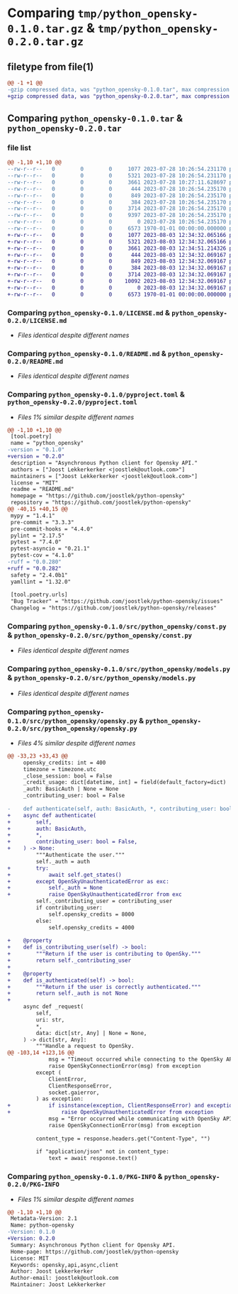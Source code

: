 # Comparing `tmp/python_opensky-0.1.0.tar.gz` & `tmp/python_opensky-0.2.0.tar.gz`

## filetype from file(1)

```diff
@@ -1 +1 @@
-gzip compressed data, was "python_opensky-0.1.0.tar", max compression
+gzip compressed data, was "python_opensky-0.2.0.tar", max compression
```

## Comparing `python_opensky-0.1.0.tar` & `python_opensky-0.2.0.tar`

### file list

```diff
@@ -1,10 +1,10 @@
--rw-r--r--   0        0        0     1077 2023-07-28 10:26:54.231170 python_opensky-0.1.0/LICENSE.md
--rw-r--r--   0        0        0     5321 2023-07-28 10:26:54.231170 python_opensky-0.1.0/README.md
--rw-r--r--   0        0        0     3661 2023-07-28 10:27:11.628697 python_opensky-0.1.0/pyproject.toml
--rw-r--r--   0        0        0      444 2023-07-28 10:26:54.235170 python_opensky-0.1.0/src/python_opensky/__init__.py
--rw-r--r--   0        0        0      849 2023-07-28 10:26:54.235170 python_opensky-0.1.0/src/python_opensky/const.py
--rw-r--r--   0        0        0      384 2023-07-28 10:26:54.235170 python_opensky-0.1.0/src/python_opensky/exceptions.py
--rw-r--r--   0        0        0     3714 2023-07-28 10:26:54.235170 python_opensky-0.1.0/src/python_opensky/models.py
--rw-r--r--   0        0        0     9397 2023-07-28 10:26:54.235170 python_opensky-0.1.0/src/python_opensky/opensky.py
--rw-r--r--   0        0        0        0 2023-07-28 10:26:54.235170 python_opensky-0.1.0/src/python_opensky/py.typed
--rw-r--r--   0        0        0     6573 1970-01-01 00:00:00.000000 python_opensky-0.1.0/PKG-INFO
+-rw-r--r--   0        0        0     1077 2023-08-03 12:34:32.065166 python_opensky-0.2.0/LICENSE.md
+-rw-r--r--   0        0        0     5321 2023-08-03 12:34:32.065166 python_opensky-0.2.0/README.md
+-rw-r--r--   0        0        0     3661 2023-08-03 12:34:51.214326 python_opensky-0.2.0/pyproject.toml
+-rw-r--r--   0        0        0      444 2023-08-03 12:34:32.069167 python_opensky-0.2.0/src/python_opensky/__init__.py
+-rw-r--r--   0        0        0      849 2023-08-03 12:34:32.069167 python_opensky-0.2.0/src/python_opensky/const.py
+-rw-r--r--   0        0        0      384 2023-08-03 12:34:32.069167 python_opensky-0.2.0/src/python_opensky/exceptions.py
+-rw-r--r--   0        0        0     3714 2023-08-03 12:34:32.069167 python_opensky-0.2.0/src/python_opensky/models.py
+-rw-r--r--   0        0        0    10092 2023-08-03 12:34:32.069167 python_opensky-0.2.0/src/python_opensky/opensky.py
+-rw-r--r--   0        0        0        0 2023-08-03 12:34:32.069167 python_opensky-0.2.0/src/python_opensky/py.typed
+-rw-r--r--   0        0        0     6573 1970-01-01 00:00:00.000000 python_opensky-0.2.0/PKG-INFO
```

### Comparing `python_opensky-0.1.0/LICENSE.md` & `python_opensky-0.2.0/LICENSE.md`

 * *Files identical despite different names*

### Comparing `python_opensky-0.1.0/README.md` & `python_opensky-0.2.0/README.md`

 * *Files identical despite different names*

### Comparing `python_opensky-0.1.0/pyproject.toml` & `python_opensky-0.2.0/pyproject.toml`

 * *Files 1% similar despite different names*

```diff
@@ -1,10 +1,10 @@
 [tool.poetry]
 name = "python_opensky"
-version = "0.1.0"
+version = "0.2.0"
 description = "Asynchronous Python client for Opensky API."
 authors = ["Joost Lekkerkerker <joostlek@outlook.com>"]
 maintainers = ["Joost Lekkerkerker <joostlek@outlook.com>"]
 license = "MIT"
 readme = "README.md"
 homepage = "https://github.com/joostlek/python-opensky"
 repository = "https://github.com/joostlek/python-opensky"
@@ -40,15 +40,15 @@
 mypy = "1.4.1"
 pre-commit = "3.3.3"
 pre-commit-hooks = "4.4.0"
 pylint = "2.17.5"
 pytest = "7.4.0"
 pytest-asyncio = "0.21.1"
 pytest-cov = "4.1.0"
-ruff = "0.0.280"
+ruff = "0.0.282"
 safety = "2.4.0b1"
 yamllint = "1.32.0"
 
 [tool.poetry.urls]
 "Bug Tracker" = "https://github.com/joostlek/python-opensky/issues"
 Changelog = "https://github.com/joostlek/python-opensky/releases"
```

### Comparing `python_opensky-0.1.0/src/python_opensky/const.py` & `python_opensky-0.2.0/src/python_opensky/const.py`

 * *Files identical despite different names*

### Comparing `python_opensky-0.1.0/src/python_opensky/models.py` & `python_opensky-0.2.0/src/python_opensky/models.py`

 * *Files identical despite different names*

### Comparing `python_opensky-0.1.0/src/python_opensky/opensky.py` & `python_opensky-0.2.0/src/python_opensky/opensky.py`

 * *Files 4% similar despite different names*

```diff
@@ -33,23 +33,43 @@
     opensky_credits: int = 400
     timezone = timezone.utc
     _close_session: bool = False
     _credit_usage: dict[datetime, int] = field(default_factory=dict)
     _auth: BasicAuth | None = None
     _contributing_user: bool = False
 
-    def authenticate(self, auth: BasicAuth, *, contributing_user: bool = False) -> None:
+    async def authenticate(
+        self,
+        auth: BasicAuth,
+        *,
+        contributing_user: bool = False,
+    ) -> None:
         """Authenticate the user."""
         self._auth = auth
+        try:
+            await self.get_states()
+        except OpenSkyUnauthenticatedError as exc:
+            self._auth = None
+            raise OpenSkyUnauthenticatedError from exc
         self._contributing_user = contributing_user
         if contributing_user:
             self.opensky_credits = 8000
         else:
             self.opensky_credits = 4000
 
+    @property
+    def is_contributing_user(self) -> bool:
+        """Return if the user is contributing to OpenSky."""
+        return self._contributing_user
+
+    @property
+    def is_authenticated(self) -> bool:
+        """Return if the user is correctly authenticated."""
+        return self._auth is not None
+
     async def _request(
         self,
         uri: str,
         *,
         data: dict[str, Any] | None = None,
     ) -> dict[str, Any]:
         """Handle a request to OpenSky.
@@ -103,14 +123,16 @@
             msg = "Timeout occurred while connecting to the OpenSky API"
             raise OpenSkyConnectionError(msg) from exception
         except (
             ClientError,
             ClientResponseError,
             socket.gaierror,
         ) as exception:
+            if isinstance(exception, ClientResponseError) and exception.status == 401:
+                raise OpenSkyUnauthenticatedError from exception
             msg = "Error occurred while communicating with OpenSky API"
             raise OpenSkyConnectionError(msg) from exception
 
         content_type = response.headers.get("Content-Type", "")
 
         if "application/json" not in content_type:
             text = await response.text()
```

### Comparing `python_opensky-0.1.0/PKG-INFO` & `python_opensky-0.2.0/PKG-INFO`

 * *Files 1% similar despite different names*

```diff
@@ -1,10 +1,10 @@
 Metadata-Version: 2.1
 Name: python-opensky
-Version: 0.1.0
+Version: 0.2.0
 Summary: Asynchronous Python client for Opensky API.
 Home-page: https://github.com/joostlek/python-opensky
 License: MIT
 Keywords: opensky,api,async,client
 Author: Joost Lekkerkerker
 Author-email: joostlek@outlook.com
 Maintainer: Joost Lekkerkerker
```

